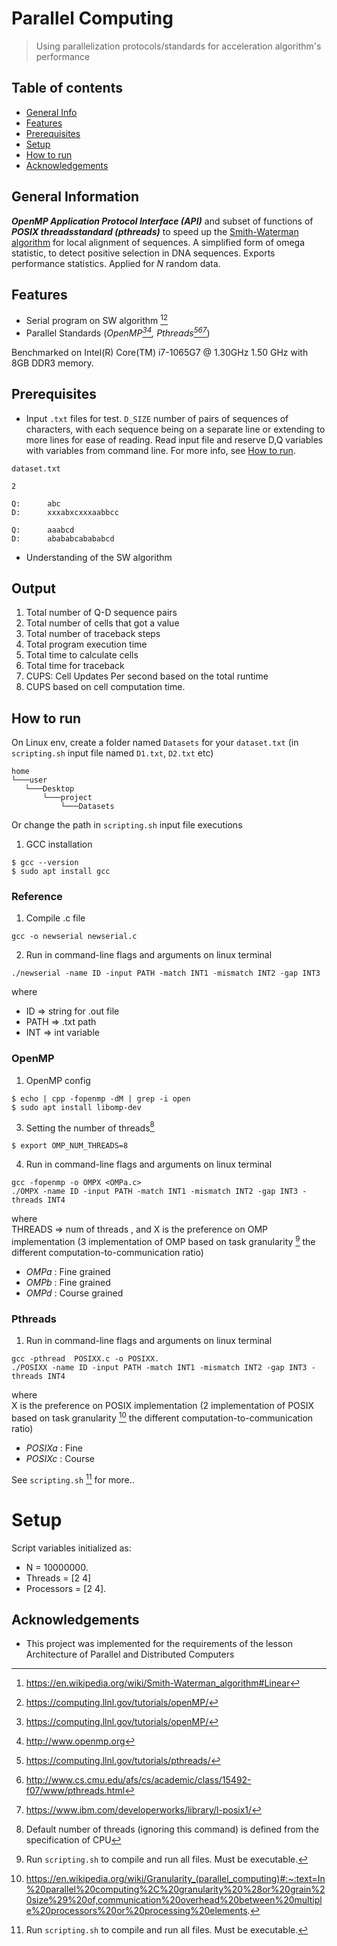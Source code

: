 # Parallel Computing
>  Using parallelization protocols/standards for acceleration algorithm's performance



## Table of contents
* [General Info](#general-information)
* [Features](#features)
* [Prerequisites](#prerequisites)
* [Setup](#setup)
* [How to run](#how-to-run)
* [Acknowledgements](#acknowledgements)


## General Information
_**OpenMP Application Protocol Interface (API)**_ and subset of functions of _**POSIX threadsstandard (pthreads)**_ to speed up the [Smith-Waterman algorithm](https://cs.stanford.edu/people/eroberts/courses/soco/projects/computers-and-the-hgp/smith_waterman.htm) for local
alignment of sequences. A simplified form of omega statistic, to detect positive selection in DNA sequences. Exports performance statistics. Applied for *N* random data.



## Features
* Serial program on SW algorithm [^2][^3]
* Parallel Standards (_OpenMP[^3][^4], Pthreads[^5][^6][^7]_)

Benchmarked on Intel(R) Core(TM) i7-1065G7 @ 1.30GHz 1.50 GHz with 8GB DDR3 memory.

## Prerequisites 
* Input `.txt` files for test. `D_SIZE` number of pairs of sequences
of characters, with each sequence being on a separate line or extending to
more lines for ease of reading. Read input file and reserve D,Q variables with variables from command line. For more info, see [How to run](#how-to-run).

`dataset.txt`
```
2

Q:      abc
D:      xxxabxcxxxaabbcc

Q:      aaabcd
D:      abababcabababcd
```

* Understanding of the SW algorithm

## Output
1. Total number of Q-D sequence pairs
2. Total number of cells that got a value
3. Total number of traceback steps
4. Total program execution time
5. Total time to calculate cells 
6. Total time for traceback
7. CUPS: Cell Updates Per
second based on the total runtime
8. CUPS based on cell computation time. 

## How to run
On Linux env, create a folder named `Datasets`  for your `dataset.txt`
(in `scripting.sh` input file named `D1.txt`, `D2.txt` etc)

```
home
└───user
   └───Desktop
       └───project
           └───Datasets
```
Or change the path in `scripting.sh` input file executions


1. GCC installation
```
$ gcc --version
$ sudo apt install gcc
```

### Reference
1. Compile .c file
```
gcc -o newserial newserial.c
```

2. Run in command-line flags and arguments on linux terminal
```
./newserial -name ID -input PATH -match INT1 -mismatch INT2 -gap INT3
```
where 
* ID => string for .out file
* PATH => .txt path
* INT => int variable


### OpenMP

1. OpenMP config
```
$ echo | cpp -fopenmp -dM | grep -i open
$ sudo apt install libomp-dev
```

3. Setting the number of threads[^8]
```
$ export OMP_NUM_THREADS=8 
```

4. Run in command-line flags and arguments on linux terminal
```
gcc -fopenmp -o OMPX <OMPa.c>
./OMPX -name ID -input PATH -match INT1 -mismatch INT2 -gap INT3 -threads INT4
```
where  <br>
THREADS => num of threads , and X is the preference on OMP implementation (3 implementation of OMP based on task granularity [^10] the different computation-to-communication ratio)
* _OMPa_ : Fine grained
* _OMPb_ : Fine grained
* _OMPd_ : Course grained

### Pthreads

1. Run in command-line flags and arguments on linux terminal
```
gcc -pthread  POSIXX.c -o POSIXX.
./POSIXX -name ID -input PATH -match INT1 -mismatch INT2 -gap INT3 -threads INT4
```
where <br> X is the preference on POSIX implementation (2 implementation of POSIX based on task granularity [^9] the different computation-to-communication ratio)

* _POSIXa_ : Fine
* _POSIXc_ : Course


See `scripting.sh` [^10] for more..


# Setup
Script  variables initialized as:
* N = 10000000. 
* Threads = [2 4]
* Processors = [2 4].




## Acknowledgements
* This project was implemented for the requirements of the lesson Architecture of Parallel and Distributed Computers

[^1]: https://en.wikipedia.org/wiki/Smith-Waterman_algorithm
[^2]: https://en.wikipedia.org/wiki/Smith-Waterman_algorithm#Linear
[^3]: https://computing.llnl.gov/tutorials/openMP/
[^4]: http://www.openmp.org
[^5]: https://computing.llnl.gov/tutorials/pthreads/
[^6]: http://www.cs.cmu.edu/afs/cs/academic/class/15492-f07/www/pthreads.html
[^7]: https://www.ibm.com/developerworks/library/l-posix1/
[^8]: Default number of threads (ignoring this command) is defined from the specification of CPU
[^9]: https://en.wikipedia.org/wiki/Granularity_(parallel_computing)#:~:text=In%20parallel%20computing%2C%20granularity%20%28or%20grain%20size%29%20of,communication%20overhead%20between%20multiple%20processors%20or%20processing%20elements.
[^10]: Run `scripting.sh` to compile and run all files. Must be executable. 


